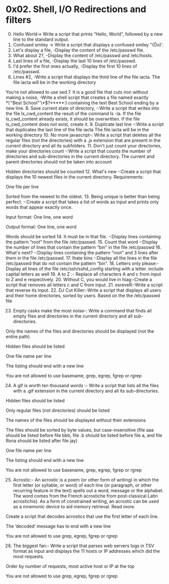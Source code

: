 # 0x02. Shell, I/O Redirections and filters
0. Hello World-> Write a script that prints “Hello, World”, followed by a new line to the standard output.
1. Confused smiley -> Write a script that displays a confused smiley "(Ôo)'.
2. Let's display a file, -Display the content of the /etc/passwd file.
3. What about 2?, -Display the content of /etc/passwd and /etc/hosts.
4. Last lines of a file, -Display the last 10 lines of /etc/passwd.
5. I'd prefer the first ones actually, -Display the first 10 lines of /etc/passwd.
6. Lines #2, -Write a script that displays the third line of the file iacta.
The file iacta will be in the working directory

You’re not allowed to use sed
7. It is a good file that cuts iron without making a noise, -Write a shell script that creates a file named exactly \*\\'"Best School"\'\\*$\?\*\*\*\*\*:) containing the text Best School ending by a new line.
8. Save current state of directory, -:Write a script that writes into the file ls_cwd_content the result of the command ls -la. If the file ls_cwd_content already exists, it should be overwritten. If the file ls_cwd_content does not exist, create it.
9. Duplicate last line -:Write a script that duplicates the last line of the file iacta
The file iacta will be in the working directory
10. No more javascript-: Write a script that deletes all the regular files (not the directories) with a .js extension that are present in the current directory and all its subfolders.
11. Don't just count your directories, make your directories count -:Write a script that counts the number of directories and sub-directories in the current directory.
The current and parent directories should not be taken into account

Hidden directories should be counted
12. What's new -:Create a script that displays the 10 newest files in the current directory.
Requirements:

One file per line

Sorted from the newest to the oldest.
13. Being unique is better than being perfect. -:Create a script that takes a list of words as input and prints only words that appear exactly once.

Input format: One line, one word

Output format: One line, one word

Words should be sorted
14. It must be in that file. -:Display lines containing the pattern “root” from the file /etc/passwd.
15. Count that word -:Display the number of lines that contain the pattern “bin” in the file /etc/passwd
16. What's next? -:Display lines containing the pattern “root” and 3 lines after them in the file /etc/passwd.
17. Ihate bins -:Display all the lines in the file /etc/passwd that do not contain the pattern “bin”.
18. Letters only please:-Display all lines of the file /etc/ssh/sshd_config starting with a letter.
include capital letters as well
19. A to Z :- Replace all characters A and c from input to Z and e respectively.
20. Without C, you would live in hiag:-Create a script that removes all letters c and C from input.
21. esreveR:-Write a script that reverse its input.
22. DJ Cut Killer:-Write a script that displays all users and their home directories, sorted by users.
Based on the the /etc/passwd file

23. Empty casks make the most noise-: Write a command that finds all empty files and directories in the current directory and all sub-directories.

Only the names of the files and directories should be displayed (not the entire path)

Hidden files should be listed

One file name per line

The listing should end with a new line

You are not allowed to use basename, grep, egrep, fgrep or rgrep

24. A gif is worth ten thousand words :- Write a script that lists all the files with a .gif extension in the current directory and all its sub-directories.

Hidden files should be listed

Only regular files (not directories) should be listed

The names of the files should be displayed without their extensions

The files should be sorted by byte values, but case-insensitive (file aaa should be listed before file bbb, file .b should be listed before file a, and file Rona should be listed after file jay)

One file name per line

The listing should end with a new line

You are not allowed to use basename, grep, egrep, fgrep or rgrep

25. Acrostic:- An acrostic is a poem (or other form of writing) in which the first letter (or syllable, or word) of each line (or paragraph, or other recurring feature in the text) spells out a word, message or the alphabet. The word comes from the French acrostiche from post-classical Latin acrostichis). As a form of constrained writing, an acrostic can be used as a mnemonic device to aid memory retrieval. Read more.

Create a script that decodes acrostics that use the first letter of each line.

The ‘decoded’ message has to end with a new line

You are not allowed to use grep, egrep, fgrep or rgrep

26. The biggest fan:- Write a script that parses web servers logs in TSV format as input and displays the 11 hosts or IP addresses which did the most requests.

Order by number of requests, most active host or IP at the top

You are not allowed to use grep, egrep, fgrep or rgrep
